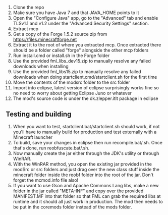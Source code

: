 1. Clone the repo
2. Make sure you have Java 7 and that JAVA_HOME points to it
3. Open the "Configure Java" app, go to the "Advanced" tab and enable TLSv1.1 and v1.2 under the "Advanced Security Settings" section.
4. Extract mcp
5. Get a copy of the Forge 1.5.2 source zip from https://files.minecraftforge.net
6. Extract it to the root of where you extracted mcp. Once extracted there should be a folder called "forge" alongside the other mcp folders
7. Run install.cmd or install.sh in the Forge folder
8. Use the provided fml_libs_dev15.zip to manually resolve any failed downloads when installing
9. Use the provided fml_libs15.zip to manually resolve any failed downloads when doing startclient.cmd/startclient.sh for the first time
10. Move the contents of the modsrc folder to the src folder
11. Import into eclipse, latest version of eclipse surprisingly works fine so no need to worry about getting Eclipse Juno or whatever
12. The mod's source code is under the dk.zlepper.itlt package in eclipse

## Testing and building
1. When you want to test, startclient.bat/startclient.sh should work, if not you'll have to manually build for production and test externally with a Minecraft launcher
2. To build, save your changes in eclipse then run recompile.bat/.sh. Once that's done, run reobfuscate.bat/.sh.
3. Now manually create the jar either through the JDK's utility or through WinRAR.
4. With the WinRAR method, you open the existing jar provided in the modSrc or src folders and just drag over the new class stuff inside the minecraft folder inside the reobf folder into the root of the jar. Don't forget the mcmod.info file also!
5. If you want to use Gson and Apache Commons Lang libs, make a new folder in the jar called "META-INF" and copy over the provided MANIFEST.MF into that folder so that FML can grab the required libs at runtime and it should all just work in production. The mod then needs to be put in the coremods folder instead of the mods folder.